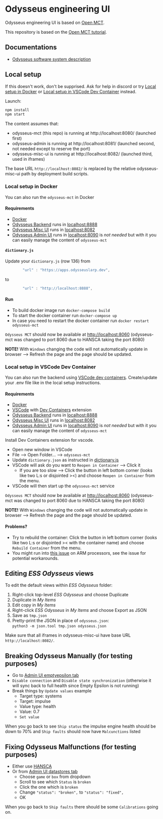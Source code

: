 # Odysseus engineering UI

Odysseus engineering UI is based on [Open MCT](https://github.com/nasa/openmct).

This repository is based on the [Open MCT tutorial](https://github.com/nasa/openmct-tutorial).

## Documentations

* [Odysseus software system description](https://github.com/OdysseusLarp/odysseus-backend/blob/master/docs/system-description.md)

## Local setup

If this doesn't work, don't be supprised. Ask for help in discord or try [Local setup in Docker](#local-setup-in-docker) or [Local setup in VSCode Dev Container](#local-setup-in-vscode-dev-container) instead.

Launch:

```bash 
npm install
npm start
```

The content assumes that:

* odysseus-mct (this repo) is running at http://localhost:8080/ (launched first)
* odysseus-admin is running at http://localhost:8081/ (launched second, not needed except to reserve the port)
* odysseus-misc-ui is running at http://localhost:8082/ (launched third, used in iframes)

The base URL `http://localhost:8082/` is replaced by the relative odysseus-misc-ui path by deployment build scripts.

### Local setup in Docker

You can also run the `odysseus-mct` in Docker 

#### Requirements
* [Docker](https://www.docker.com/)
* [Odysseus Backend](https://github.com/OdysseusLarp/odysseus-backend) runs in [localhost:8888](http://localhost:8888)
* [Odysseus Misc UI](https://github.com/OdysseusLarp/odysseus-misc-ui) runs in [localhost:8082](http://localhost:8082)
* [Odysseus Admin UI](https://github.com/OdysseusLarp/odysseus-admin) runs in [localhost:8090](http://localhost:8090) is *not needed* but with it you can easily manage the content of `odysseus-mct`


#### `dictionary.js`

Update your `dictionary.js` (row 136) from

```js
        "url" : "https://apps.odysseuslarp.dev",
``` 
to

```js
        "url" : "http://localhost:8888",
```

#### Run

* To build docker image run `docker-compose build`
* To start the docker container run `docker-compose up`
* In case you need to restart the docker container run `docker restart odysseus-mct`

`Odysseus MCT` should now be available at [http://localhost:8060](http://localhost:8060) (odysseus-mct was changed to port 8060 due to HANSCA taking the port 8080)

**NOTE!** With `Windows` changing the code will not automatically update in browser --> Refresh the page and the page  should be updated.

### Local setup in VSCode Dev Container

You can also run the backend using [VSCode dev containers](https://code.visualstudio.com/docs/devcontainers/containers). Create/update your .env file like in the local setup instructions.

#### Requirements

* [Docker](https://www.docker.com/)
* [VSCode](https://code.visualstudio.com/) with [Dev Containers](https://code.visualstudio.com/docs/devcontainers/tutorial#_install-the-extension) extension
* [Odysseus Backend](https://github.com/OdysseusLarp/odysseus-backend) runs in [localhost:8888](http://localhost:8888)
* [Odysseus Misc UI](https://github.com/OdysseusLarp/odysseus-misc-ui) runs in [localhost:8082](http://localhost:8082)
* [Odysseus Admin UI](https://github.com/OdysseusLarp/odysseus-admin) runs in [localhost:8090](http://localhost:8090) is *not needed* but with it you can easily manage the content of `odysseus-mct`

Install Dev Containers extension for vscode.

* Open new window in VSCode
* File --> Open Folder... --> `odysseus-mct`
* Update `dictionary.json` as instructed in [dictionary.js](#dictionaryjs)
* VSCode will ask do you want to `Reopen in Container` --> Click it
    * If you are too slow --> Click the button in left bottom corner (looks like two L:s or disjointed ><) and choose `Reopen in Container` from the menu.
* VSCode will then start up the `odysseus-mct` service

`Odysseus MCT` should now be available at [http://localhost:8060](http://localhost:8060) (odysseus-mct was changed to port 8060 due to HANSCA taking the port 8080)

**NOTE!** With `Windows` changing the code will not automatically update in browser --> Refresh the page and the page  should be updated.

#### Problems?

* Try to rebuild the container: Click the button in left bottom corner (looks like two L:s or disjointed >< with the container name) and choose `Rebuild Container` from the menu.
* You might run into [this issue](https://github.com/microsoft/vscode-remote-release/issues/7305) on ARM processors, see the issue for potential workarounds.


## Editing *ESS Odysseus* views

To edit the default views within *ESS Odysseus* folder:

1. Right-click top-level *ESS Odysseus* and choose Duplicate
2. Duplicate in *My Items*
3. Edit copy in *My Items*
4. Right-click *ESS Odysseus* in *My Items* and choose Export as JSON
5. Save as `tmp.json`
6. Pretty-print the JSON in place of `odysseus.json`:  
   `python3 -m json.tool tmp.json odysseus.json`

Make sure that all iframes in odysseus-misc-ui have base URL `http://localhost:8082/`.


## Breaking Odysseus Manually (for testing purposes)

* Go to [Admin UI emptyepsilon tab](http://localhost:8090/#/emptyepsilon)
* `Disable connection` and `Disable state synchronization` (otherwise it will sync back to full health since Empty Epsilon is not running)
* Break things by `Update values` example
    - Target type: systems
    - Target: impulse
    - Value type: health
    - Value: 0.7
    - `Set value`

When you go back to see `Ship status` the impulse engine health should be down to 70% and `Ship faults` should now have `Malcunctions` listed

## Fixing Odysseus Malfunctions (for testing purposes)

* Either use [HANSCA](https://github.com/OdysseusLarp/odysseus-HANSCA)
* Or from [Admin UI datastores tab](http://localhost:8090/#/data)
    - Choose `game` or `box` from dropdown
    - Scroll to see which `Status` is `broken`
    - Click the one which is `broken`
    - Change `"status": "broken",` to `"status": "fixed",`
    - OK

When you go back to `Ship faults` there should be some `Calibrations` going on.
